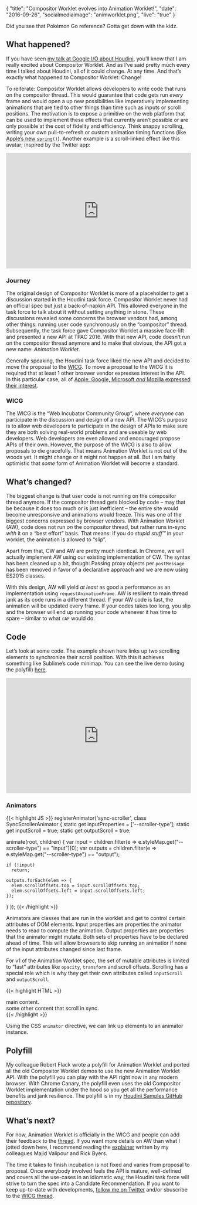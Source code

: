 {
  "title": "Compositor Worklet evolves into Animation Worklet!",
  "date": "2016-09-26",
  "socialmediaimage": "animworklet.png",
  "live": "true"
}

Did you see that Pokémon Go reference? Gotta get down with the kidz.

<!--more-->

## What happened?

If you have seen [my talk at Google I/O about Houdini][IO Houdini], you’ll know that I am really excited about Compositor Worklet. And as I’ve said pretty much every time I talked about Houdini, all of it could change. At any time. And that’s exactly what happened to Compositor Worklet: Change!

To reiterate: Compositor Worklet allows developers to write code that runs on the compositor thread. This would guarantee that code gets run _every_ frame and would open a up new possibilities like imperatively implementing animations that are tied to other things than time such as inputs or scroll positions. The motivation is to expose a primitive on the web platform that can be used to implement these effects that currently aren’t possible or are only possible at the cost of fidelity and efficiency. Think snappy scrolling, writing your own pull-to-refresh or custom animation timing functions (like [Apple’s new `spring()`][Apple spring]). Another example is a scroll-linked effect like this avatar; inspired by the Twitter app:

<iframe width="100%" height="315" src="https://www.youtube.com/embed/EUlIxr8mk7s" frameborder="0" allowfullscreen></iframe>

### Journey

The original design of Compositor Worklet is more of a placeholder to get a discussion started in the Houdini task force. Compositor Worklet never had an official spec but just a back-of-napkin API. This allowed everyone in the task force to talk about it without setting anything in stone. These discussions revealed some concerns the browser vendors had, among other things: running user code synchronously on the “compositor” thread. Subsequently, the task force gave Compositor Worklet a massive face-lift and presented a new API at TPAC 2016. With that new API, code doesn’t run on the compositor thread anymore and to make that obvious, the API got a new name: *Animation Worklet*.

Generally speaking, the Houdini task force liked the new API and decided to move the proposal to the [WICG]. To move a proposal to the WICG it is required that at least 1 other broswer vendor expresses interest in the API. In this particular case, all of [Apple, Google, Microsoft _and_ Mozilla expressed their interest][WICG interest comment].

### WICG

The WICG is the “Web Incubator Community Group”, where _everyone_ can participate in the discussion and design of a new API. The WICG’s purpose is to allow web developers to participate in the design of APIs to make sure they are both solving real-world problems and are useable by web developers. Web developers are even allowed and encouraged propose APIs of their own. However, the purpose of the WICG is also to allow proposals to die gracefully. That means Animation Worklet is not out of the woods yet. It might change or it might not happen at all. But I am fairly optimistic that _some_ form of Animation Worklet will become a standard.

## What’s changed?

The biggest change is that user code is not running on the compositor thread anymore. If the compositor thread gets blocked by code – may that be because it does too much or is just inefficient – the entire site would become unresponsive and animations would freeze. This was one of the biggest concerns expressed by browser vendors. With Animation Worklet (AW), code does not run _on_ the compositor thread, but rather runs in-sync _with_ it on a “best effort” basis. That means: If you do _stupid stuff™_ in your worklet, the animation is allowed to “slip”.

Apart from that, CW and AW are pretty much identical. In Chrome, we will actually implement AW using our existing implementation of CW. The syntax has been cleaned up a bit, though: Passing proxy objects per `postMessage` has been removed in favor of a declarative approach and we are now using ES2015 classes.

With this design, AW will yield _at least_ as good a performance as an implementation using `requestAnimationFrame`. AW is resilient to main thread jank as its code runs in a different thread. If your AW code is fast, the animation will be updated every frame. If your codes takes too long, you slip and the browser will end up running your code whenever it has time to spare – similar to what `rAF` would do.

## Code

Let’s look at some code. The example shown here links up two scrolling elements to synchronize their scroll position. With this it achieves something like Sublime’s code minimap. You can see the live demo (using the polyfill) [here][scroller demo].

<iframe width="100%" height="315" src="https://www.youtube.com/embed/knSDIkAdU3Y" frameborder="0" allowfullscreen></iframe>

### Animators

{{< highlight JS >}}
registerAnimator('sync-scroller', class SyncScrollerAnimator {
  static get inputProperties = ['--scroller-type'];
  static get inputScroll = true;
  static get outputScroll = true;

  animate(root, children) {
    var input =
      children.filter(e => e.styleMap.get("--scroller-type") == "input")[0];
    var outputs =
      children.filter(e => e.styleMap.get("--scroller-type") == "output");

    if (!input)
      return;

    outputs.forEach(elem => {
      elem.scrollOffsets.top = input.scrollOffsets.top;
      elem.scrollOffsets.left = input.scrollOffsets.left;
    });
  }
});
{{< /highlight >}}

Animators are classes that are run in the worklet and get to control certain attributes of DOM elements. Input properties are properties the animator needs to read to compute the animation. Output properties are properties that the animator might mutate. Both sets of properties have to be declared ahead of time. This will allow browsers to skip running an animatior if none of the input attributes changed since last frame.

For v1 of the Animation Worklet spec, the set of mutable attributes is limited to “fast” attributes like `opacity`, `transform` and scroll offsets. Scrolling has a special role which is why they get their own attributes called `inputScroll` and `outputScroll`.

{{< highlight HTML >}}
<style>
  .scroller {
    overflow-y: scroll;
  }

  #main_scroller {
    animator: sync-scroller;
    --scroller-type: input;
  }

  #alt_scroller {
    animator: sync-scroller;
    --scroller-type: output;
  }
</style>

<div id="main_scroller" class="scroller">
  <div>main content.</div>
</div>
<div id="alt_scroller" class="scroller">
  <div>some other content that scroll in sync.</div>
</div>
{{< /highlight >}}

Using the CSS `animator` directive, we can link up elements to an animator instance.

## Polyfill

My colleague Robert Flack wrote a polyfill for Animation Worklet and ported all the old Compositor Worklet demos to use the new Animation Worklet API. With the polyfill you can play with the API right now in any modern browser. With Chrome Canary, the polyfill even uses the old Compositor Worklet implementation under the hood so you get all the performance benefits and jank resilience. The polyfill is in my [Houdini Samples GitHub repository].

## What’s next?

For now, Animation Worklet is officially in the WICG and people can add their feedback to the [thread][WICG thread]. If you want more details on AW than what I jotted down here, I recommend reading the [explainer] written by my colleagues Majid Valipour and Rick Byers.

The time it takes to finish incubation is not fixed and varies from proposal to proposal. Once everybody involved feels the API is mature, well-defined and covers all the use-cases in an idiomatic way, the Houdini task force will strive to turn the spec into a Candidate Recommendation. If you want to keep up-to-date with developments, [follow me on Twitter][twitter] and/or sbuscribe to the [WICG thread].

[IO Houdini]: https://www.youtube.com/watch?v=sE3ttkP15f8
[WICG]: https://wicg.io/
[WICG interest comment]: https://discourse.wicg.io/t/proposal-animationworklet-a-primitive-for-scroll-linked-and-high-performance-procedural-animated-effects/1710/2
[scroller demo]: http://googlechrome.github.io/houdini-samples/animation-worklet/sync-scroller/
[Houdini Samples GitHub repository]: https://github.com/googlechrome/houdini-samples/
[WICG thread]: https://discourse.wicg.io/t/proposal-animationworklet-a-primitive-for-scroll-linked-and-high-performance-procedural-animated-effects/1710
[explainer]: https://github.com/majido/animation-worklet-proposal/blob/gh-pages/README.md
[twitter]: https://twitter.com/DasSurma
[Apple spring]: https://webkit.org/demos/spring/
